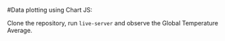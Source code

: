 #Data plotting using Chart JS:

Clone the repository, run `live-server` and observe the Global Temperature Average.
